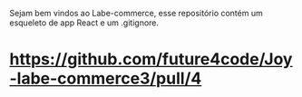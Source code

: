 Sejam bem vindos ao Labe-commerce, esse repositório contém um esqueleto de app React e um .gitignore.

# https://github.com/future4code/Joy-labe-commerce3/pull/4
